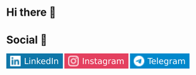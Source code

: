 # Hi there 👋

# Social 📨
[![Linkedin: jennaqa](https://github.com/albrtr/albrtr/blob/main/icons/LinkedIn_ic.svg)](https://linkedin.com/in/albrtpr)
[![Instagram: jennaqa](https://github.com/albrtr/albrtr/blob/main/icons/Instagram_ic.svg)](https://instagram.com/albrt.r)
[![Telegram Badge](https://github.com/albrtr/albrtr/blob/main/icons/Telegram_ic.svg)](https://t.me/albrtpr)

